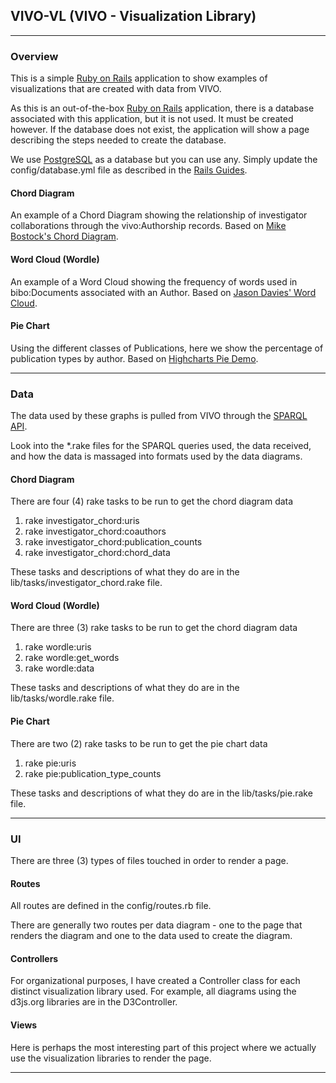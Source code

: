 ## VIVO-VL (VIVO - Visualization Library) 

---

### Overview

This is a simple [Ruby on Rails][ror] application to show examples of visualizations 
that are created with data from VIVO. 

As this is an out-of-the-box [Ruby on Rails][ror] application, there is a database
associated with this application, but it is not used. It must be created however. 
If the database does not exist, the application will show a page describing the 
steps needed to create the database.

We use [PostgreSQL][postgresql] as a database but you can use any. Simply update the 
config/database.yml file as described in the [Rails Guides][db_guide].

#### Chord Diagram

An example of a Chord Diagram showing the relationship of investigator collaborations
through the vivo:Authorship records. Based on [Mike Bostock's Chord Diagram][d3_chord]. 

#### Word Cloud (Wordle)

An example of a Word Cloud showing the frequency of words used in bibo:Documents
associated with an Author. Based on [Jason Davies' Word Cloud][d3_wordle].

#### Pie Chart

Using the different classes of Publications, here we show the percentage of publication
types by author. Based on [Highcharts Pie Demo][highcharts_pie_demo].

---

### Data

The data used by these graphs is pulled from VIVO through the [SPARQL API][sparql_api].

Look into the *.rake files for the SPARQL queries used, the data received, and how
the data is massaged into formats used by the data diagrams.

#### Chord Diagram

There are four (4) rake tasks to be run to get the chord diagram data

1. rake investigator_chord:uris
2. rake investigator_chord:coauthors
3. rake investigator_chord:publication_counts
4. rake investigator_chord:chord_data

These tasks and descriptions of what they do are in the 
lib/tasks/investigator_chord.rake file.

#### Word Cloud (Wordle)

There are three (3) rake tasks to be run to get the chord diagram data

1. rake wordle:uris
2. rake wordle:get_words
3. rake wordle:data

These tasks and descriptions of what they do are in the 
lib/tasks/wordle.rake file.

#### Pie Chart

There are two (2) rake tasks to be run to get the pie chart data

1. rake pie:uris
2. rake pie:publication_type_counts

These tasks and descriptions of what they do are in the 
lib/tasks/pie.rake file.

---

### UI

There are three (3) types of files touched in order to render a page.

#### Routes

All routes are defined in the config/routes.rb file. 

There are generally two routes per data diagram - one to the page that 
renders the diagram and one to the data used to create the diagram.

#### Controllers

For organizational purposes, I have created a Controller class for 
each distinct visualization library used. For example, all diagrams
using the d3js.org libraries are in the D3Controller.

#### Views

Here is perhaps the most interesting part of this project
where we actually use the visualization libraries to render the page.

---


[ror]: http://rubyonrails.org/
[d3_chord]: http://bl.ocks.org/mbostock/4062006
[d3_wordle]: http://www.jasondavies.com/wordcloud
[postgresql]: http://www.postgresql.org
[db_guide]: http://edgeguides.rubyonrails.org/configuring.html#configuring-a-database
[sparql_api]: https://wiki.duraspace.org/display/VIVO/The+SPARQL+Query+API
[highcharts_pie_demo]: http://www.highcharts.com/demo/pie-basic